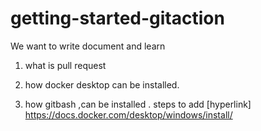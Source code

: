 # getting-started-gitaction
We want to write document and learn

1. what is pull request

2. how docker desktop can be installed.
3. how gitbash ,can be installed . 
steps to add [hyperlink] https://docs.docker.com/desktop/windows/install/